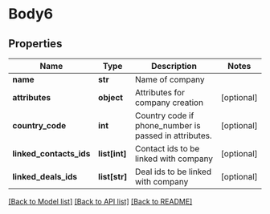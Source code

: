 # Body6

## Properties
Name | Type | Description | Notes
------------ | ------------- | ------------- | -------------
**name** | **str** | Name of company | 
**attributes** | **object** | Attributes for company creation | [optional] 
**country_code** | **int** | Country code if phone_number is passed in attributes. | [optional] 
**linked_contacts_ids** | **list[int]** | Contact ids to be linked with company | [optional] 
**linked_deals_ids** | **list[str]** | Deal ids to be linked with company | [optional] 

[[Back to Model list]](../README.md#documentation-for-models) [[Back to API list]](../README.md#documentation-for-api-endpoints) [[Back to README]](../README.md)


